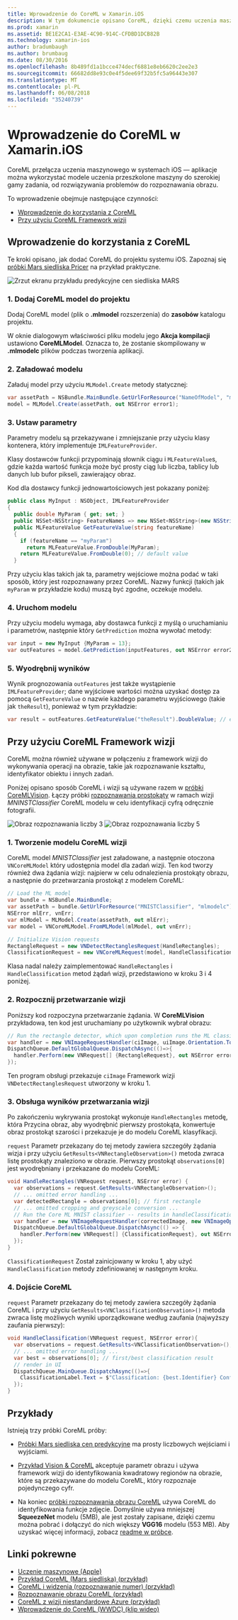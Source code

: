 ```yaml
---
title: Wprowadzenie do CoreML w Xamarin.iOS
description: W tym dokumencie opisano CoreML, dzięki czemu uczenia maszynowego w systemie iOS. W tym dokumencie omówiono, jak rozpocząć pracę z CoreML i jak z niego korzystać z architekturą wizji.
ms.prod: xamarin
ms.assetid: BE1E2CA1-E3AE-4C90-914C-CFDBD1DCB82B
ms.technology: xamarin-ios
author: bradumbaugh
ms.author: brumbaug
ms.date: 08/30/2016
ms.openlocfilehash: 8b489fd1a1bcce474decf6881e8eb6620c2ee2e3
ms.sourcegitcommit: 66682dd8e93c0e4f5dee69f32b5fc5a96443e307
ms.translationtype: MT
ms.contentlocale: pl-PL
ms.lasthandoff: 06/08/2018
ms.locfileid: "35240739"
---
```

# <a name="introduction-to-coreml-in-xamarinios"></a>Wprowadzenie do CoreML w Xamarin.iOS

CoreML przełącza uczenia maszynowego w systemach iOS — aplikacje można wykorzystać modele uczenia przeszkolone maszyny do szerokiej gamy zadania, od rozwiązywania problemów do rozpoznawania obrazu.

To wprowadzenie obejmuje następujące czynności:

- [Wprowadzenie do korzystania z CoreML](#coreml)
- [Przy użyciu CoreML Framework wizji](#coremlvision)

<a name="coreml" />

## <a name="getting-started-with-coreml"></a>Wprowadzenie do korzystania z CoreML

Te kroki opisano, jak dodać CoreML do projektu systemu iOS. Zapoznaj się [próbki Mars siedliska Pricer](https://developer.xamarin.com/samples/monotouch/ios11/CoreML/) na przykład praktyczne.

![Zrzut ekranu przykładu predykcyjne cen siedliska MARS](coreml-images/marspricer-heading.png)

### <a name="1-add-the-coreml-model-to-the-project"></a>1. Dodaj CoreML model do projektu

Dodaj CoreML model (plik o **.mlmodel** rozszerzenia) do **zasobów** katalogu projektu. 

W oknie dialogowym właściwości pliku modelu jego **Akcja kompilacji** ustawiono **CoreMLModel**. Oznacza to, że zostanie skompilowany w **.mlmodelc** plików podczas tworzenia aplikacji.

### <a name="2-load-the-model"></a>2. Załadować modelu

Załaduj model przy użyciu `MLModel.Create` metody statycznej:

```csharp
var assetPath = NSBundle.MainBundle.GetUrlForResource("NameOfModel", "mlmodelc");
model = MLModel.Create(assetPath, out NSError error1);
```

### <a name="3-set-the-parameters"></a>3. Ustaw parametry

Parametry modelu są przekazywane i zmniejszanie przy użyciu klasy kontenera, który implementuje `IMLFeatureProvider`.

Klasy dostawców funkcji przypominają słownik ciągu i `MLFeatureValue`s, gdzie każda wartość funkcja może być prosty ciąg lub liczba, tablicy lub danych lub bufor pikseli, zawierający obraz.

Kod dla dostawcy funkcji jednowartościowych jest pokazany poniżej:

```csharp
public class MyInput : NSObject, IMLFeatureProvider
{
  public double MyParam { get; set; }
  public NSSet<NSString> FeatureNames => new NSSet<NSString>(new NSString("myParam"));
  public MLFeatureValue GetFeatureValue(string featureName)
  {
    if (featureName == "myParam")
      return MLFeatureValue.FromDouble(MyParam);
    return MLFeatureValue.FromDouble(0); // default value
  }
```

Przy użyciu klas takich jak ta, parametry wejściowe można podać w taki sposób, który jest rozpoznawany przez CoreML. Nazwy funkcji (takich jak `myParam` w przykładzie kodu) muszą być zgodne, oczekuje modelu.

### <a name="4-run-the-model"></a>4. Uruchom modelu

Przy użyciu modelu wymaga, aby dostawca funkcji z myślą o uruchamianiu i parametrów, następnie który `GetPrediction` można wywołać metody:

```csharp
var input = new MyInput {MyParam = 13};
var outFeatures = model.GetPrediction(inputFeatures, out NSError error2);
```

### <a name="5-extract-the-results"></a>5. Wyodrębnij wyników

Wynik prognozowania `outFeatures` jest także wystąpienie `IMLFeatureProvider`; dane wyjściowe wartości można uzyskać dostęp za pomocą `GetFeatureValue` o nazwie każdego parametru wyjściowego (takie jak `theResult`), ponieważ w tym przykładzie:

```csharp
var result = outFeatures.GetFeatureValue("theResult").DoubleValue; // eg. 6227020800
```

<a name="coremlvision" />

## <a name="using-coreml-with-the-vision-framework"></a>Przy użyciu CoreML Framework wizji

CoreML można również używane w połączeniu z framework wizji do wykonywania operacji na obrazie, takie jak rozpoznawanie kształtu, identyfikator obiektu i innych zadań.

Poniżej opisano sposób CoreML i wizji są używane razem w [próbki CoreMLVision](https://developer.xamarin.com/samples/monotouch/ios11/CoreMLVision/). Łączy próbki [rozpoznawania prostokąty](~/ios/platform/introduction-to-ios11/vision.md#rectangles) w ramach wizji _MNINSTClassifier_ CoreML modelu w celu identyfikacji cyfrą odręcznie fotografii.

![Obraz rozpoznawania liczby 3](coreml-images/vision3.png) ![Obraz rozpoznawania liczby 5](coreml-images/vision5.png)

### <a name="1-create-a-vision-coreml-model"></a>1. Tworzenie modelu CoreML wizji

CoreML model _MNISTClassifier_ jest załadowane, a następnie otoczona `VNCoreMLModel` który udostępnia model dla zadań wizji. Ten kod tworzy również dwa żądania wizji: najpierw w celu odnalezienia prostokąty obrazu, a następnie do przetwarzania prostokąt z modelem CoreML:

```csharp
// Load the ML model
var bundle = NSBundle.MainBundle;
var assetPath = bundle.GetUrlForResource("MNISTClassifier", "mlmodelc");
NSError mlErr, vnErr;
var mlModel = MLModel.Create(assetPath, out mlErr);
var model = VNCoreMLModel.FromMLModel(mlModel, out vnErr);

// Initialize Vision requests
RectangleRequest = new VNDetectRectanglesRequest(HandleRectangles);
ClassificationRequest = new VNCoreMLRequest(model, HandleClassification);
```

Klasa nadal należy zaimplementować `HandleRectangles` i `HandleClassification` metod żądań wizji, przedstawiono w kroku 3 i 4 poniżej.

### <a name="2-start-the-vision-processing"></a>2. Rozpocznij przetwarzanie wizji

Poniższy kod rozpoczyna przetwarzanie żądania. W **CoreMLVision** przykładowa, ten kod jest uruchamiany po użytkownik wybrał obrazu:

```csharp
// Run the rectangle detector, which upon completion runs the ML classifier.
var handler = new VNImageRequestHandler(ciImage, uiImage.Orientation.ToCGImagePropertyOrientation(), new VNImageOptions());
DispatchQueue.DefaultGlobalQueue.DispatchAsync(()=>{
  handler.Perform(new VNRequest[] {RectangleRequest}, out NSError error);
});
```

Ten program obsługi przekazuje `ciImage` Framework wizji `VNDetectRectanglesRequest` utworzony w kroku 1.

### <a name="3-handle-the-results-of-vision-processing"></a>3. Obsługa wyników przetwarzania wizji

Po zakończeniu wykrywania prostokąt wykonuje `HandleRectangles` metodę, która Przycina obraz, aby wyodrębnić pierwszy prostokąta, konwertuje obraz prostokąt szarości i przekazuje je do modelu CoreML klasyfikacji.

`request` Parametr przekazany do tej metody zawiera szczegóły żądania wizja i przy użyciu `GetResults<VNRectangleObservation>()` metoda zwraca listę prostokąty znaleziono w obrazie. Pierwszy prostokąt `observations[0]` jest wyodrębniany i przekazane do modelu CoreML:

```csharp
void HandleRectangles(VNRequest request, NSError error) {
  var observations = request.GetResults<VNRectangleObservation>();
  // ... omitted error handling ...
  var detectedRectangle = observations[0]; // first rectangle
  // ... omitted cropping and greyscale conversion ...
  // Run the Core ML MNIST classifier -- results in handleClassification method
  var handler = new VNImageRequestHandler(correctedImage, new VNImageOptions());
  DispatchQueue.DefaultGlobalQueue.DispatchAsync(() => {
    handler.Perform(new VNRequest[] {ClassificationRequest}, out NSError err);
  });
}
```

`ClassificationRequest` Został zainicjowany w kroku 1, aby użyć `HandleClassification` metody zdefiniowanej w następnym kroku.

### <a name="4-handle-the-coreml"></a>4. Dojście CoreML

`request` Parametr przekazany do tej metody zawiera szczegóły żądania CoreML i przy użyciu `GetResults<VNClassificationObservation>()` metoda zwraca listę możliwych wyniki uporządkowane według zaufania (najwyższy zaufania pierwszy):

```csharp
void HandleClassification(VNRequest request, NSError error){
  var observations = request.GetResults<VNClassificationObservation>();
  // ... omitted error handling ...
  var best = observations[0]; // first/best classification result
  // render in UI
  DispatchQueue.MainQueue.DispatchAsync(()=>{
    ClassificationLabel.Text = $"Classification: {best.Identifier} Confidence: {best.Confidence * 100f:#.00}%";
  });
}
```

## <a name="samples"></a>Przykłady

Istnieją trzy próbki CoreML próby:

* [Próbki Mars siedliska cen predykcyjne](https://developer.xamarin.com/samples/monotouch/ios11/CoreML/) ma prosty liczbowych wejściami i wyjściami.

* [Przykład Vision & CoreML](https://developer.xamarin.com/samples/monotouch/ios11/CoreMLVision/) akceptuje parametr obrazu i używa framework wizji do identyfikowania kwadratowy regionów na obrazie, które są przekazywane do modelu CoreML, który rozpoznaje pojedynczego cyfr.

* Na koniec [próbki rozpoznawania obrazu CoreML](https://developer.xamarin.com/samples/monotouch/ios11/CoreMLImageRecognition/) używa CoreML do identyfikowania funkcje zdjęcie. Domyślnie używa mniejszej **SqueezeNet** modelu (5MB), ale jest zostały zapisane, dzięki czemu można pobrać i dołączyć do nich większy **VGG16** modelu (553 MB). Aby uzyskać więcej informacji, zobacz [readme w próbce](https://github.com/xamarin/ios-samples/blob/master/ios11/CoreMLImageRecognition/CoreMLImageRecognition/README.md).

## <a name="related-links"></a>Linki pokrewne

- [Uczenie maszynowe (Apple)](https://developer.apple.com/machine-learning/)
- [Przykład CoreML (Mars siedliska) (przykład)](https://developer.xamarin.com/samples/monotouch/ios11/CoreML/)
- [CoreML i widzenia (rozpoznawanie numer) (przykład)](https://developer.xamarin.com/samples/monotouch/ios11/CoreMLVision/)
- [Rozpoznawanie obrazu CoreML (przykład)](https://developer.xamarin.com/samples/monotouch/ios11/CoreMLImageRecognition/)
- [CoreML z wizji niestandardowe Azure (przykład)](https://developer.xamarin.com/samples/monotouch/ios11/CoreMLAzureModel)
- [Wprowadzenie do CoreML (WWDC) (klip wideo)](https://developer.apple.com/videos/play/wwdc2017/703/)
